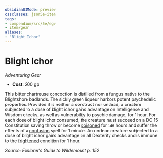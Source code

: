 ```yaml
---
obsidianUIMode: preview
cssclasses: json5e-item
tags:
- compendium/src/5e/egw
- item/gear
aliases: 
- "Blight Ichor"
---
```

# Blight Ichor
*Adventuring Gear*  

- **Cost**: 200 gp

This bitter chartreuse concoction is distilled from a fungus native to the Blightshore badlands. The sickly green liqueur harbors potent psychedelic properties. Provided it is neither a construct nor undead, a creature subjected to a dose of blight ichor gains advantage on Intelligence and Wisdom checks, as well as vulnerability to psychic damage, for 1 hour. For each dose of blight ichor consumed, the creature must succeed on a DC 15 Constitution saving throw or become [poisoned](/compendium/rules/conditions.md#poisoned) for `1d6` hours and suffer the effects of a [confusion](/compendium/spells/confusion.md) spell for 1 minute. An undead creature subjected to a dose of blight ichor gains advantage on all Dexterity checks and is immune to the [frightened](/compendium/rules/conditions.md#frightened) condition for 1 hour.

*Source: Explorer's Guide to Wildemount p. 152*